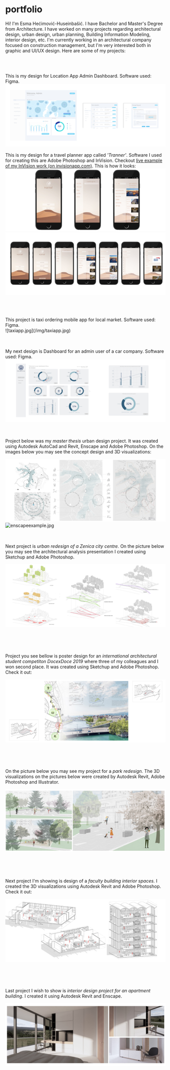 # portfolio

Hi! I'm Esma Hećimović-Huseinbašić. I have Bachelor and Master's Degree from Architecture. I have worked on many projects regarding architectural design, urban design, urban planning, Building Information Modeling, interior design, etc. I'm currently working in an architectural company focused on construction management, but I'm very interested both in graphic and UI/UX design. Here are some of my projects: 

 <br>
 <br>

This is my design for Location App Admin Dashboard. Software used: Figma.
![dashboard1.jpg](/img/dashboard1.jpg) 


This is my design for a travel planner app called *'Tranner'*. Software I used for creating this are Adobe Photoshop and InVision.  Checkout [live example of my InVision work (on invisionapp.com)](https://esmaheimovihuseinbai762888.invisionapp.com/overview/Trannel-ck5k66a3t0xbd01c06e0x8l29/screens?v=YsWUxV1ZUe8gma5fe9gQVA%3D%3D&linkshare=urlcopied). This is how it looks:
<br>
![mobileapp1.jpg](/img/mobileapp1.jpg) 
![mobileapp.jpg](/img/mobileapp.jpg) 



 <br>
 <br>
<br>
This project is taxi ordering mobile app for local market. Software used: Figma. <br>
![taxiapp.jpg](/img/taxiapp.jpg)

 <br>
 <br>
<br>

My next design is Dashboard for an admin user of a car company. Software used: Figma.
![dashboard2.jpg](/img/dashboard2.jpg) 
 <br>
 <br>
<br>

Project below was my *master thesis* urban design project. It was created using Autodesk AutoCad and Revit, Enscape and Adobe Photoshop. On the images below you may see the concept design and 3D visualizations:

![psexample3.jpg](/img/psexample3.jpg) 
![enscapeexample.jpg](/img/enscapeexample.jpg) 
 <br>
 <br>
<br>

Next project is *urban redesign of a Zenica city centre.* On the picture below you may see the architectural analysis presentation I created using Sketchup and Adobe Photoshop.  

![psexample.jpg](/img/psexample.jpg) 

 <br>
 <br>
 <br>
  
Project you see bellow is poster design for an *international architectural student competiton DocexDoce 2019* where three of my colleagues and I won second place. It was created using Sketchup and Adobe Photoshop. Check it out: 

![psexample2.jpg](/img/psexample2.jpg) 

 <br>
 <br>
<br>

On the picture below you may see my project for a *park redesign.* The 3D visualizations on the pictures below were created by Autodesk Revit, Adobe Photoshop and Illustrator. 

![aiexample.jpg](/img/aiexample.jpg) 

 <br>
 <br>
 <br>
 
Next project I'm showing is design of a *faculty building interior spaces.* I created the 3D visualizations using Autodesk Revit and Adobe Photoshop. Check it out: 

![revitexample.jpg](/img/revitexample.jpg) 

 <br>
 <br>
 <br>

Last project I wish to show is *interior design project for an apartment building*. I created it using Autodesk Revit and Enscape. 

![interiorexample.jpg](/img/interiorexample.jpg) 



